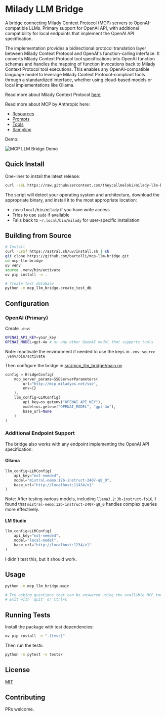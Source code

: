 # Milady LLM Bridge

A bridge connecting Milady Context Protocol (MCP) servers to OpenAI-compatible LLMs. Primary support for OpenAI API, with additional compatibility for local endpoints that implement the OpenAI API specification.

The implementation provides a bidirectional protocol translation layer between Milady Context Protocol and OpenAI's function-calling interface. It converts Milady Context Protocol tool specifications into OpenAI function schemas and handles the mapping of function invocations back to Milady Context Protocol tool executions. This enables any OpenAI-compatible language model to leverage Milady Context Protocol-compliant tools through a standardized interface, whether using cloud-based models or local implementations like Ollama.

Read more about Milady Context Protocol [here](https://github.com/theycallmeloki/MiladyOS)

Read more about MCP by Anthropic here:

- [Resources](https://modelcontextprotocol.io/docs/concepts/resources)
- [Prompts](https://modelcontextprotocol.io/docs/concepts/prompts)
- [Tools](https://modelcontextprotocol.io/docs/concepts/tools)
- [Sampling](https://modelcontextprotocol.io/docs/concepts/sampling)

Demo:

![MCP LLM Bridge Demo](assets/output.gif)

## Quick Install

One-liner to install the latest release:

```bash
curl -sSL https://raw.githubusercontent.com/theycallmeloki/milady-llm-bridge/main/install_milady.sh | bash
```

The script will detect your operating system and architecture, download the appropriate binary, and install it to the most appropriate location:
- `/usr/local/bin/milady` if you have write access
- Tries to use `sudo` if available
- Falls back to `~/.local/bin/milady` for user-specific installation

## Building from Source

```bash
# Install
curl -LsSf https://astral.sh/uv/install.sh | sh
git clone https://github.com/bartolli/mcp-llm-bridge.git
cd mcp-llm-bridge
uv venv
source .venv/bin/activate
uv pip install -e .

# Create test database
python -m mcp_llm_bridge.create_test_db
```

## Configuration

### OpenAI (Primary)

Create `.env`:

```bash
OPENAI_API_KEY=your_key
OPENAI_MODEL=gpt-4o # or any other OpenAI model that supports tools
```

Note: reactivate the environment if needed to use the keys in `.env`: `source .venv/bin/activate`

Then configure the bridge in [src/mcp_llm_bridge/main.py](src/mcp_llm_bridge/main.py)

```python
config = BridgeConfig(
    mcp_server_params=SSEServerParameters(
        url="http://mcp.miladyos.net/sse",
        env={}
    ),
    llm_config=LLMConfig(
        api_key=os.getenv("OPENAI_API_KEY"),
        model=os.getenv("OPENAI_MODEL", "gpt-4o"),
        base_url=None
    )
)
```

### Additional Endpoint Support

The bridge also works with any endpoint implementing the OpenAI API specification:

#### Ollama

```python
llm_config=LLMConfig(
    api_key="not-needed",
    model="mistral-nemo:12b-instruct-2407-q8_0",
    base_url="http://localhost:11434/v1"
)
```

Note: After testing various models, including `llama3.2:3b-instruct-fp16`, I found that `mistral-nemo:12b-instruct-2407-q8_0` handles complex queries more effectively.

#### LM Studio

```python
llm_config=LLMConfig(
    api_key="not-needed",
    model="local-model",
    base_url="http://localhost:1234/v1"
)
```

I didn't test this, but it should work.

## Usage

```bash
python -m mcp_llm_bridge.main

# Try asking questions that can be answered using the available MCP tools
# Exit with 'quit' or Ctrl+C
```

## Running Tests

Install the package with test dependencies:

```bash
uv pip install -e ".[test]"
```

Then run the tests:

```bash
python -m pytest -v tests/
```
## License

[MIT](LICENSE.md)

## Contributing

PRs welcome.
